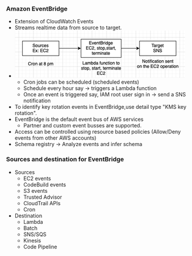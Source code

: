 
### Amazon EventBridge

- Extension of CloudWatch Events
- Streams realtime data from source to target.
- ![eventbridge.png](Attachments/eventbridge.png)
	- Cron jobs can be scheduled (scheduled events)
	- Schedule every hour say -> triggers a Lambda function
	- Once an event is triggered say, IAM root user sign in -> send a SNS notification
- To identify key rotation events in EventBridge,use detail type "KMS key rotation".
- EventBridge is the default event bus of AWS services
	- Partner and custom event busses are supported.
- Access can be controlled using resource based policies (Allow/Deny events from other AWS accounts)
- Schema registry -> Analyze events and infer schema

### Sources and destination for EventBridge

- Sources
	- EC2 events
	- CodeBuild events
	- S3 events
	- Trusted Advisor
	- CloudTrail APIs
	- Cron
- Destination
	- Lambda
	- Batch
	- SNS/SQS
	- Kinesis
	- Code Pipeline